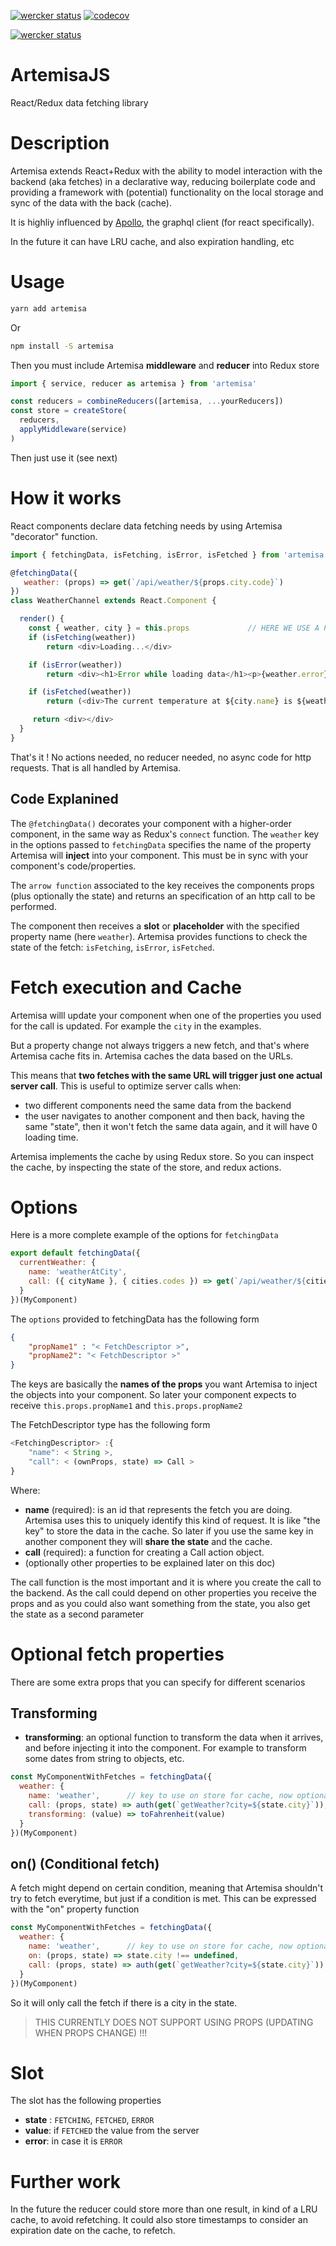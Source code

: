 [![wercker status](https://app.wercker.com/status/058913f49bf3eff11fd7af9a5737dfbc/s/master "wercker status")](https://app.wercker.com/project/byKey/058913f49bf3eff11fd7af9a5737dfbc)
[![codecov](https://codecov.io/gh/javierfernandes/artemisajs/branch/master/graph/badge.svg)](https://codecov.io/gh/javierfernandes/artemisajs)

[![wercker status](https://david-dm.org/javierfernandes/artemisajs.svg)](https://david-dm.org/javierfernandes/)

# ArtemisaJS 

React/Redux data fetching library

# Description

Artemisa extends React+Redux with the ability to model interaction with the backend (aka fetches) in a declarative way, reducing boilerplate code and providing a framework with (potential) functionality on the local storage and sync of the data with the back (cache).

It is highliy influenced by [Apollo](http://dev.apollodata.com/react/), the graphql client (for react specifically). 

In the future it can have LRU cache, and also expiration handling, etc

# Usage 

```bash
yarn add artemisa
```
Or

```bash
npm install -S artemisa
```

Then you must include Artemisa **middleware** and **reducer** into Redux store

```javascript
import { service, reducer as artemisa } from 'artemisa'

const reducers = combineReducers([artemisa, ...yourReducers])
const store = createStore(
  reducers,
  applyMiddleware(service)
)
```

Then just use it (see next)

# How it works

React components declare data fetching needs by using Artemisa "decorator" function.

```javascript
import { fetchingData, isFetching, isError, isFetched } from 'artemisa'

@fetchingData({
   weather: (props) => get(`/api/weather/${props.city.code}`)
})
class WeatherChannel extends React.Component {

  render() {
    const { weather, city } = this.props             // HERE WE USE A PROP 
    if (isFetching(weather))
        return <div>Loading...</div>

    if (isError(weather))
        return <div><h1>Error while loading data</h1><p>{weather.error}</p></div>

    if (isFetched(weather))
        return (<div>The current temperature at ${city.name} is ${weather.value.temperature}</div>)

     return <div></div>
  }
}

```

That's it ! No actions needed, no reducer needed, no async code for http requests. That is all handled by Artemisa.

## Code Explanined

The `@fetchingData()` decorates your component with a higher-order component, in the same way as Redux's `connect` function.
The `weather` key in the options passed to `fetchingData` specifies the name of the property Artemisa will **inject** into your component. This must be in sync with your component's code/properties.

The `arrow function` associated to the key receives the components props (plus optionally the state) and returns an specification of an http call to be performed.

The component then receives a **slot** or **placeholder** with the specified property name (here `weather`).
Artemisa provides functions to check the state of the fetch: `isFetching`, `isError`, `isFetched`.

# Fetch execution and Cache 

Artemisa willl update your component when one of the properties you used for the call is updated. For example the `city` in the examples.

But a property change not always triggers a new fetch, and that's where Artemisa cache fits in.
Artemisa caches the data based on the URLs.

This means that **two fetches with the same URL will trigger just one actual server call**.
This is useful to optimize server calls when:

* two different components need the same data from the backend
* the user navigates to another component and then back, having the same "state", then it won't fetch the same data again, and it will have 0 loading time.

Artemisa implements the cache by using Redux store. So you can inspect the cache, by inspecting the state of the store, and redux actions.

# Options

Here is a more complete example of the options for `fetchingData`

```javascript
export default fetchingData({
  currentWeather: {
    name: 'weatherAtCity', 
    call: ({ cityName }, { cities.codes }) => get(`/api/weather/${cities[cityName].code}`),
  }
})(MyComponent)
```

The `options` provided to fetchingData has the following form

```json
{
    "propName1" : "< FetchDescriptor >",
    "propName2": "< FetchDescriptor >"
}
```

The keys are basically the **names of the props** you want Artemisa to inject the objects into your component. So later your component expects to receive `this.props.propName1` and  `this.props.propName2`

The FetchDescriptor type has the following form

```js
<FetchingDescriptor> :{
    "name": < String >,
    "call": < (ownProps, state) => Call >
}
```
Where:

- **name** (required): is an id that represents the fetch you are doing. Artemisa uses this to uniquely identify this kind of request. It is like "the key" to store the data in the cache. So later if you use the same key in another component they will **share the state** and the cache.
- **call** (required): a function for creating a Call action object.
- (optionally other properties to be explained later on this doc)

The call function is the most important and it is where you create the call to the backend. 
As the call could depend on other properties you receive the props and as you could also want something from the state, you also get the state as a second parameter

# Optional fetch properties

There are some extra props that you can specify for different scenarios

## Transforming

- **transforming**: an optional function to transform the data when it arrives, and before injecting it into the component. For example to transform some dates from string to objects, etc.


```javascript
const MyComponentWithFetches = fetchingData({
  weather: {
    name: 'weather',      // key to use on store for cache, now optional
    call: (props, state) => auth(get(`getWeather?city=${state.city}`)),
    transforming: (value) => toFahrenheit(value)
  }
})(MyComponent)
```

## on() (Conditional fetch)

A fetch might depend on certain condition, meaning that Artemisa shouldn't try to fetch everytime, but just if a condition is met.
This can be expressed with the "on" property function

```javascript
const MyComponentWithFetches = fetchingData({
  weather: {
    name: 'weather',      // key to use on store for cache, now optional
    on: (props, state) => state.city !== undefined,
    call: (props, state) => auth(get(`getWeather?city=${state.city}`))
  }
})(MyComponent)
```
So it will only call the fetch if there is a city in the state.

> THIS CURRENTLY DOES NOT SUPPORT USING PROPS (UPDATING WHEN PROPS CHANGE) !!!

# Slot

The slot has the following properties

- **state** : `FETCHING`, `FETCHED`, `ERROR`
- **value**: if `FETCHED` the value from the server
- **error**: in case it is `ERROR`

# Further work

In the future the reducer could store more than one result, in kind of a LRU cache, to avoid refetching.
It could also store timestamps to consider an expiration date on the cache, to refetch.
